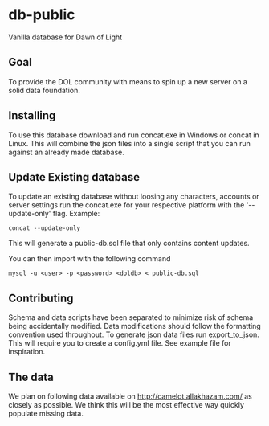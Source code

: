 # db-public
Vanilla database for Dawn of Light

## Goal
To provide the DOL community with means to spin up a new server on a solid data foundation.

## Installing
To use this database download and run concat.exe in Windows or concat in Linux. This will combine the json files into a single script that you can run against an already made database.

## Update Existing database
To update an existing database without loosing any characters, accounts or server settings run the concat.exe for your respective platform with the '--update-only' flag.
Example:
```
concat --update-only
```

This will generate a public-db.sql file that only contains content updates.

You can then import with the following command

```
mysql -u <user> -p <password> <doldb> < public-db.sql
```

## Contributing
Schema and data scripts have been separated to minimize risk of schema being accidentally modified. Data modifications should follow the formatting convention used throughout. To generate json data files run export_to_json. This will require you to create a config.yml file. See example file for inspiration.

## The data
We plan on following data available on http://camelot.allakhazam.com/ as closely as possible. We think this will be the most effective way quickly populate missing data.
